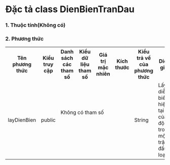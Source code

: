 # Đặc tả class DienBienTranDau

### 1. Thuộc tính(Không có)

### 2. Phương thức

<table>
    <tr>
        <th>Tên phương thức</th>
        <th>Kiểu truy cập</th>
        <th>Danh sách các tham số</th>
        <th>Kiểu dữ liệu tham số</th>
        <th>Giá trị mặc nhiên</th>
        <th>Kích thước</th>
        <th>Kiểu trả về của phương thức</th>
        <th>Diễn giải</th>
    </tr>
    <tr>
      <td rowspan="2">layDienBien</td>
      <td rowspan="2">public</td>
      <td colspan="4">Không có tham số</td>
      <td rowspan="2">String</td>
      <td rowspan="2">Lấy diễn biến hiện tại của đội trong một trận đấu loại</td>
    </tr>
    <tr>
      <td colspan="4"></td>
    </tr>    
</table>
